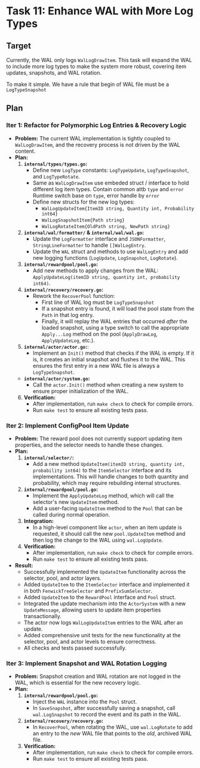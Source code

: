 # Task 11: Enhance WAL with More Log Types

## Target
Currently, the WAL only logs `WalLogDrawItem`. This task will expand the WAL to include more log types to make the system more robust, covering item updates, snapshots, and WAL rotation.

To make it simple. We have a rule that begin of WAL file must be a `LogTypeSnapshot`

## Plan

### Iter 1: Refactor for Polymorphic Log Entries & Recovery Logic
- **Problem:** The current WAL implementation is tightly coupled to `WalLogDrawItem`, and the recovery process is not driven by the WAL content.
- **Plan:**
    1. **`internal/types/types.go`:**
        - Define new `LogType` constants: `LogTypeUpdate`, `LogTypeSnapshot`, and `LogTypeRotate`.
        - Same as `WalLogDrawItem` use embeded struct / interface to hold different log item types. Contain common attb `type` and `error` Runtime switch base on `type`, error handle by `error`
        - Define new structs for the new log types:
            - `WalLogUpdateItem{ItemID string, Quantity int, Probability int64}`
            - `WalLogSnapshotItem{Path string}`
            - `WalLogRotateItem{OldPath string, NewPath string}`
    2. **`internal/wal/formatter/` & `internal/wal/wal.go`:**
        - Update the `LogFormatter` interface and `JSONFormatter`, `StringLineFormatter` to handle `[]WalLogEntry`.
        - Update the `WAL` struct and methods to use `WalLogEntry` and add new logging functions (`LogUpdate`, `LogSnapshot`, `LogRotate`).
    3. **`internal/rewardpool/pool.go`:**
        - Add new methods to apply changes from the WAL: `ApplyUpdateLog(itemID string, quantity int, probability int64)`.
    4. **`internal/recovery/recovery.go`:**
        - Rework the `RecoverPool` function:
            - First line of WAL log must be `LogTypeSnapshot`
            - If a snapshot entry is found, it will load the pool state from the `Path` in that log entry.
            - Finally, it will replay the WAL entries that occurred *after* the loaded snapshot, using a type switch to call the appropriate `Apply...Log` method on the pool (`ApplyDrawLog`, `ApplyUpdateLog`, etc.).
    5. **`internal/actor/actor.go`:**:  
        - Implement an `Init()` method that checks if the WAL is empty. If it is, it creates an initial snapshot and flushes it to the WAL. This ensures the first entry in a new WAL file is always a `LogTypeSnapshot`.
    - **`internal/actor/system.go`:**
        - Call the `actor.Init()` method when creating a new system to ensure proper initialization of the WAL.
    6. **Verification:**
        - After implementation, run `make check` to check for compile errors.
        - Run `make test` to ensure all existing tests pass.

### Iter 2: Implement ConfigPool Item Update
- **Problem:** The reward pool does not currently support updating item properties, and the selector needs to handle these changes.
- **Plan:**
    1. **`internal/selector/`:**
        - Add a new method `UpdateItem(itemID string, quantity int, probability int64)` to the `ItemSelector` interface and its implementations. This will handle changes to both quantity and probability, which may require rebuilding internal structures.
    2. **`internal/rewardpool/pool.go`:**
        - Implement the `ApplyUpdateLog` method, which will call the selector's new `UpdateItem` method.
        - Add a user-facing `UpdateItem` method to the `Pool` that can be called during normal operation.
    3. **Integration:**
        - In a high-level component like `actor`, when an item update is requested, it should call the new `pool.UpdateItem` method and then log the change to the WAL using `wal.LogUpdate`.
    4. **Verification:**
        - After implementation, run `make check` to check for compile errors.
        - Run `make test` to ensure all existing tests pass.
- **Result:**
    - Successfully implemented the `UpdateItem` functionality across the selector, pool, and actor layers.
    - Added `UpdateItem` to the `ItemSelector` interface and implemented it in both `FenwickTreeSelector` and `PrefixSumSelector`.
    - Added `UpdateItem` to the `RewardPool` interface and `Pool` struct.
    - Integrated the update mechanism into the `ActorSystem` with a new `UpdateMessage`, allowing users to update item properties transactionally.
    - The actor now logs `WalLogUpdateItem` entries to the WAL after an update.
    - Added comprehensive unit tests for the new functionality at the selector, pool, and actor levels to ensure correctness.
    - All checks and tests passed successfully.

### Iter 3: Implement Snapshot and WAL Rotation Logging
- **Problem:** Snapshot creation and WAL rotation are not logged in the WAL, which is essential for the new recovery logic.
- **Plan:**
    1. **`internal/rewardpool/pool.go`:**
        - Inject the `WAL` instance into the `Pool` struct.
        - In `SaveSnapshot`, after successfully saving a snapshot, call `wal.LogSnapshot` to record the event and its path in the WAL.
    2. **`internal/recovery/recovery.go`:**
        - In `RecoverPool`, when rotating the WAL, use `wal.LogRotate` to add an entry to the *new* WAL file that points to the *old*, archived WAL file.
    3. **Verification:**
        - After implementation, run `make check` to check for compile errors.
        - Run `make test` to ensure all existing tests pass.
